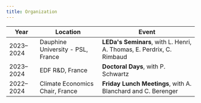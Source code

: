 ```yaml
---
title: Organization
---
```

| Year       | Location                                    | Event                                         |
|------------|--------------------------------------------|-------------------------------------------------------|
| 2023–2024  | Dauphine University - PSL, France          | **LEDa's Seminars**, with L. Henri, A. Thomas, E. Perdrix, C. Rimbaud |
| 2023–2024  | EDF R&D, France                            | **Doctoral Days**, with P. Schwartz                   |
| 2022–2024  | Climate Economics Chair, France            | **Friday Lunch Meetings**, with A. Blanchard and C. Berenger |
